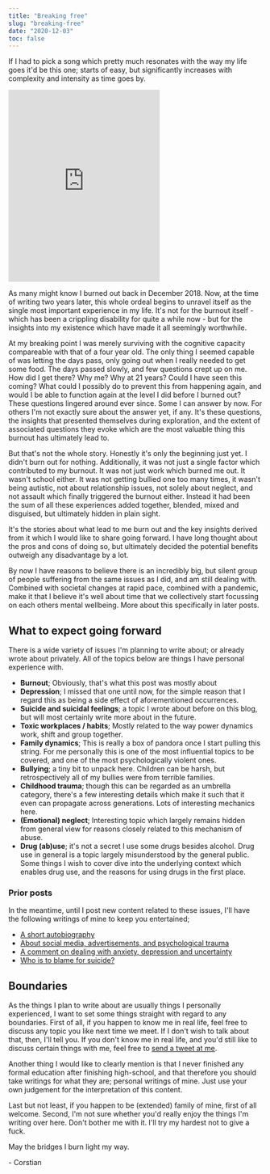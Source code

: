 ```yaml
---
title: "Breaking free"
slug: "breaking-free"
date: "2020-12-03"
toc: false
---
```


If I had to pick a song which pretty much resonates with the way my life goes it'd be this one; starts of easy, but significantly increases with complexity and intensity as time goes by.


<iframe src="https://open.spotify.com/embed/track/0FF2tDPDe8ytgmrXOhlKSk" width="300" height="380" frameborder="0" allowtransparency="true" allow="encrypted-media"></iframe>

As many might know I burned out back in December 2018. Now, at the time of writing two years later, this whole ordeal begins to unravel itself as the single most important experience in my life. It's not for the burnout itself - which has been a crippling disability for quite a while now - but for the insights into my existence which have made it all seemingly worthwhile.


At my breaking point I was merely surviving with the cognitive capacity compareable with that of a four year old. The only thing I seemed capable of was letting the days pass, only going out when I really needed to get some food. The days passed slowly, and few questions crept up on me. How did I get there? Why me? Why at 21 years? Could I have seen this coming? What could I possibly do to prevent this from happening again, and would I be able to function again at the level I did before I burned out? These questions lingered around ever since. Some I can answer by now. For others I'm not exactly sure about the answer yet, if any. It's these questions, the insights that presented themselves during exploration, and the extent of associated questions they evoke which are the most valuable thing this burnout has ultimately lead to.

But that's not the whole story. Honestly it's only the beginning just yet. I didn't burn out for nothing. Additionally, it was not just a single factor which contributed to my burnout. It was not just work which burned me out. It wasn't school either. It was not getting bullied one too many times, it wasn't being autistic, not about relationship issues, not solely about neglect, and not assault which finally triggered the burnout either. Instead it had been the sum of all these experiences added together, blended, mixed and disguised, but ultimately hidden in plain sight.


It's the stories about what lead to me burn out and the key insights derived from it which I would like to share going forward. I have long thought about the pros and cons of doing so, but ultimately decided the potential benefits outweigh any disadvantage by a lot.

By now I have reasons to believe there is an incredibly big, but silent group of people suffering from the same issues as I did, and am still dealing with. Combined with societal changes at rapid pace, combined with a pandemic, make it that I believe it's well about time that we collectively start focussing on each others mental wellbeing. More about this specifically in later posts.


## What to expect going forward

There is a wide variety of issues I'm planning to write about; or already wrote about privately. All of the topics below are things I have personal experience with.

- **Burnout**; Obviously, that's what this post was mostly about
- **Depression**; I missed that one until now, for the simple reason that I regard this as being a side effect of aforementioned occurrences.
- **Suicide and suicidal feelings**; a topic I wrote about before on this blog, but will most certainly write more about in the future.
- **Toxic workplaces / habits**; Mostly related to the way power dynamics work, shift and group together.
- **Family dynamics**; This is really a box of pandora once I start pulling this string. For me personally this is one of the most influential topics to be covered, and one of the most psychologically violent ones.
- **Bullying**; a tiny bit to unpack here. Children can be harsh, but retrospectively all of my bullies were from terrible families.
- **Childhood trauma**; though this can be regarded as an umbrella category, there's a few interesting details which make it such that it even can propagate across generations. Lots of interesting mechanics here.
- **(Emotional) neglect**; Interesting topic which largely remains hidden from general view for reasons closely related to this mechanism of abuse.
- **Drug (ab)use**; it's not a secret I use some drugs besides alcohol. Drug use in general is a topic largely misunderstood by the general public. Some things I wish to cover dive into the underlying context which enables drug use, and the reasons for using drugs in the first place.

### Prior posts

In the meantime, until I post new content related to these issues, I'll have the following writings of mine to keep you entertained;

- [A short autobiography](https://corstianboerman.com/about.html)
- [About social media, advertisements, and psychological trauma](/blog/2019-12-26/about-social-media-advertisements-and-psychological-trauma)
- [A comment on dealing with anxiety, depression and uncertainty](/blog/2020-04-26/anxiety-depression-and-uncertainty)
- [Who is to blame for suicide?](/blog/2020-07-20/who-is-to-blame-for-suicide)


## Boundaries

As the things I plan to write about are usually things I personally experienced, I want to set some things straight with regard to any boundaries. First of all, if you happen to know me in real life, feel free to discuss any topic you like next time we meet. If I don't wish to talk about that, then, I'll tell you. If you don't know me in real life, and you'd still like to discuss certain things with me, feel free to [send a tweet at me](https://twitter.com/corstianboerman).

Another thing I would like to clearly mention is that I never finished any formal education after finishing high-school, and that therefore you should take writings for what they are; personal writings of mine. Just use your own judgement for the interpretation of this content.

Last but not least, if you happen to be (extended) family of mine, first of all welcome. Second, I'm not sure whether you'd really enjoy the things I'm writing over here. Don't bother me with it. I'll try my hardest not to give a fuck. 
 
 
 
May the bridges I burn light my way.

\- Corstian

